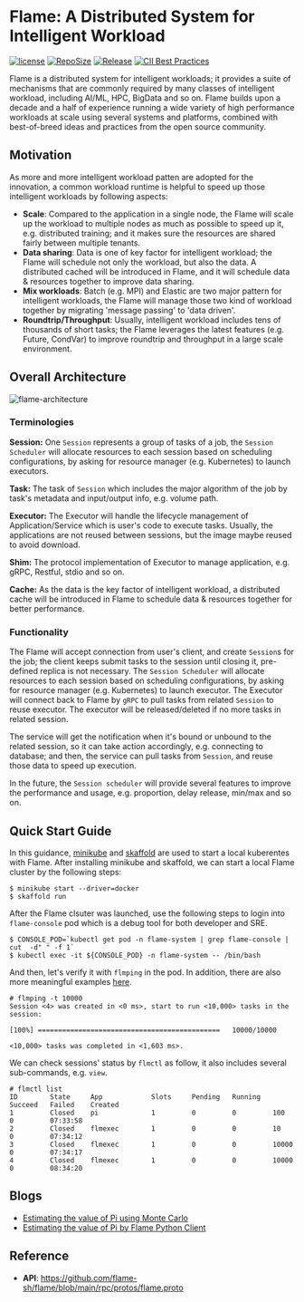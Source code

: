 # Flame: A Distributed System for Intelligent Workload

[![license](https://img.shields.io/github/license/flame-sh/flame)](http://github.com/flame-sh/flame)
[![RepoSize](https://img.shields.io/github/repo-size/flame-sh/flame)](http://github.com/flame-sh/flame)
[![Release](https://img.shields.io/github/release/flame-sh/flame)](https://github.com/flame-sh/flame/releases)
[![CII Best Practices](https://bestpractices.coreinfrastructure.org/projects/7299/badge)](https://bestpractices.coreinfrastructure.org/projects/7299)

Flame is a distributed system for intelligent workloads; it provides a suite of mechanisms that are commonly required by many classes of intelligent workload, 
including AI/ML, HPC, BigData and so on. Flame builds upon a decade and a half of experience running a wide variety of high performance workloads
at scale using several systems and platforms, combined with best-of-breed ideas and practices from the open source community.

## Motivation

As more and more intelligent workload patten are adopted for the innovation, a common workload runtime is helpful to speed up 
those intelligent workloads by following aspects:  

* **Scale**: Compared to the application in a single node, the Flame will scale up the workload to multiple nodes as much as possible to speed up it, e.g. distributed training; and it makes sure the resources are shared fairly between multiple tenants.   
* **Data sharing**: Data is one of key factor for intelligent workload; the Flame will schedule not only the workload, but also the data. A distributed cached will be introduced in Flame, and it will schedule data & resources together to improve data sharing.  
* **Mix workloads**: Batch (e.g. MPI) and Elastic are two major pattern for intelligent workloads, the Flame will manage those two kind of workload together by migrating 'message passing' to 'data driven'.
* **Roundtrip/Throughput**: Usually, intelligent workload includes tens of thousands of short tasks; the Flame leverages the latest features (e.g. Future, CondVar) to improve roundtrip and throughput in a large scale environment.

## Overall Architecture

![flame-architecture](https://github.com/flame-sh/flame/blob/main/docs/images/flame-architecture.jpg)

### Terminologies

**Session:** One `Session` represents a group of tasks of a job, the `Session Scheduler` will allocate resources to each session based on scheduling configurations, by asking for resource manager (e.g. Kubernetes) to launch executors.

**Task:** The task of `Session` which includes the major algorithm of the job by task's metadata and input/output info, e.g. volume path.

**Executor:** The Executor will handle the lifecycle management of Application/Service which is user's code to execute tasks. Usually, the applications are not reused between sessions, but the image maybe reused to avoid download.

**Shim:** The protocol implementation of Executor to manage application, e.g. gRPC, Restful, stdio and so on. 

**Cache:** As the data is the key factor of intelligent workload, a distributed cache will be introduced in Flame to schedule data & resources together for better performance.

### Functionality

The Flame will accept connection from user's client, and create `Session`s for the job; the client keeps submit tasks to the session until closing it, pre-defined replica is not necessary.
The `Session Scheduler` will allocate resources to each session based on scheduling configurations, by asking for resource manager (e.g. Kubernetes) to launch executor.
The Executor will connect back to Flame by `gRPC` to pull tasks from related `Session` to reuse executor. The executor will be released/deleted if no more tasks in related session.

The service will get the notification when it's bound or unbound to the related session, so it can take action accordingly, e.g. connecting to database; and then, the service can pull tasks from `Session`,
and reuse those data to speed up execution.

In the future, the `Session scheduler` will provide several features to improve the performance and usage, e.g. proportion, delay release, min/max and so on.

## Quick Start Guide

In this guidance, [minikube](https://minikube.sigs.k8s.io/docs/) and [skaffold](https://skaffold.dev/) are used to start a local kuberentes
with Flame. After installing minikube and skaffold, we can start a local Flame cluster by the following steps: 

```shell
$ minikube start --driver=docker
$ skaffold run
```

After the Flame clsuter was launched, use the following steps to login into `flame-console` pod which is a debug tool for
both developer and SRE.

```shell
$ CONSOLE_POD=`kubectl get pod -n flame-system | grep flame-console | cut  -d" " -f 1`
$ kubectl exec -it ${CONSOLE_POD} -n flame-system -- /bin/bash
```

And then, let's verify it with `flmping` in the pod. In addition, there are also more meaningful examples [here](example).

```
# flmping -t 10000
Session <4> was created in <0 ms>, start to run <10,000> tasks in the session:

[100%] =============================================   10000/10000

<10,000> tasks was completed in <1,603 ms>.
```

We can check sessions' status by `flmctl` as follow, it also includes several sub-commands, e.g. `view`.

```
# flmctl list
ID        State     App            Slots     Pending   Running   Succeed   Failed    Created
1         Closed    pi             1         0         0         100       0         07:33:58
2         Closed    flmexec        1         0         0         10        0         07:34:12
3         Closed    flmexec        1         0         0         10000     0         07:34:17
4         Closed    flmexec        1         0         0         10000     0         08:34:20
```

## Blogs

* [Estimating the value of Pi using Monte Carlo](docs/blogs/evaluating-pi-by-monte-carlo.md)
* [Estimating the value of Pi by Flame Python Client](docs/blogs/evaluating-pi-by-flame-python.md)

## Reference

* **API**: https://github.com/flame-sh/flame/blob/main/rpc/protos/flame.proto


